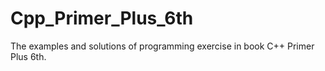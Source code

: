 # Cpp_Primer_Plus_6th
The examples  and solutions of programming exercise in book C++ Primer Plus 6th.

